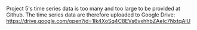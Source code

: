 Project 5's time series data is too many and too large to be provided at Github.
The time series data are therefore uploaded to Google Drive: https://drive.google.com/open?id=1Ik4XoSq4C8EVs6vxhhbZAeIc7NxtqAlU
